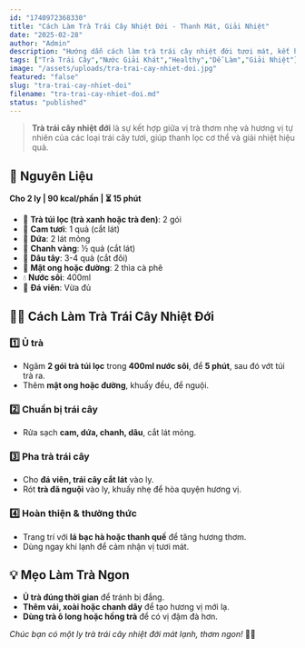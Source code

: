 ```yaml
---
id: "1740972368330"
title: "Cách Làm Trà Trái Cây Nhiệt Đới - Thanh Mát, Giải Nhiệt"
date: "2025-02-28"
author: "Admin"
description: "Hướng dẫn cách làm trà trái cây nhiệt đới tươi mát, kết hợp nhiều loại trái cây giàu vitamin, giúp giải nhiệt hiệu quả."
tags: ["Trà Trái Cây","Nước Giải Khát","Healthy","Dễ Làm","Giải Nhiệt"]
image: "/assets/uploads/tra-trai-cay-nhiet-doi.jpg"
featured: "false"
slug: "tra-trai-cay-nhiet-doi"
filename: "tra-trai-cay-nhiet-doi.md"
status: "published"
---
```

> **Trà trái cây nhiệt đới** là sự kết hợp giữa vị trà thơm nhẹ và hương vị tự nhiên của các loại trái cây tươi, giúp thanh lọc cơ thể và giải nhiệt hiệu quả.

## 🛒 **Nguyên Liệu**  
**Cho 2 ly | 90 kcal/phần | ⏳ 15 phút**  

- 🍵 **Trà túi lọc (trà xanh hoặc trà đen)**: 2 gói  
- 🍊 **Cam tươi**: 1 quả (cắt lát)  
- 🍍 **Dứa**: 2 lát mỏng  
- 🍋 **Chanh vàng**: ½ quả (cắt lát)  
- 🍓 **Dâu tây**: 3-4 quả (cắt đôi)  
- 🍯 **Mật ong hoặc đường**: 2 thìa cà phê  
- 💧 **Nước sôi**: 400ml  
- 🧊 **Đá viên**: Vừa đủ  

## 👩‍🍳 **Cách Làm Trà Trái Cây Nhiệt Đới**  

### 1️⃣ **Ủ trà**  
- Ngâm **2 gói trà túi lọc** trong **400ml nước sôi**, để **5 phút**, sau đó vớt túi trà ra.  
- Thêm **mật ong hoặc đường**, khuấy đều, để nguội.  

### 2️⃣ **Chuẩn bị trái cây**  
- Rửa sạch **cam, dứa, chanh, dâu**, cắt lát mỏng.  

### 3️⃣ **Pha trà trái cây**  
- Cho **đá viên, trái cây cắt lát** vào ly.  
- Rót **trà đã nguội** vào ly, khuấy nhẹ để hòa quyện hương vị.  

### 4️⃣ **Hoàn thiện & thưởng thức**  
- Trang trí với **lá bạc hà hoặc thanh quế** để tăng hương thơm.  
- Dùng ngay khi lạnh để cảm nhận vị tươi mát.  

## 💡 **Mẹo Làm Trà Ngon**  
- **Ủ trà đúng thời gian** để tránh bị đắng.  
- **Thêm vải, xoài hoặc chanh dây** để tạo hương vị mới lạ.  
- **Dùng trà ô long hoặc hồng trà** để có vị đậm đà hơn.  

*Chúc bạn có một ly trà trái cây nhiệt đới mát lạnh, thơm ngon!* 🍹😋